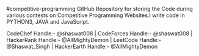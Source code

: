 #competitive-programming
GitHub Repository for storing the Code during various contests on Competitive Programming Websites.I write code in PYTHON3, JAVA and JavaScript. 

CodeChef Handle:- @shaswat008 | CodeForces Handle:- @shaswat008 | HackerRank Handle:- @AllMightyDemon | LeetCode Handle:- @Shaswat_Singh | HackerEarth Handle:- @AllMightyDemon
